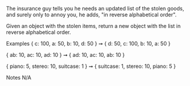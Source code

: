 The insurance guy tells you he needs an updated list of the stolen goods, and surely only to annoy you, he adds, "in reverse alphabetical order".

Given an object with the stolen items, return a new object with the list in reverse alphabetical order.

Examples
{ c: 100, a: 50, b: 10, d: 50 } ➞ { d: 50, c: 100, b: 10, a: 50 }

{ ab: 10, ac: 10, ad: 10 } ➞ { ad: 10, ac: 10, ab: 10 }

{ piano: 5, stereo: 10, suitcase: 1 } ➞ { suitcase: 1, stereo: 10, piano: 5 }

Notes
N/A